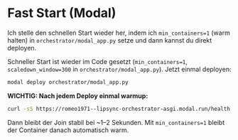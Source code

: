 # Fast Start (Modal)

Ich stelle den schnellen Start wieder her, indem ich `min_containers=1` (warm halten) in `orchestrator/modal_app.py` setze und dann kannst du direkt deployen.

Schneller Start ist wieder im Code gesetzt (`min_containers=1`, `scaledown_window=300` in `orchestrator/modal_app.py`). Jetzt einmal deployen:

```bash
modal deploy orchestrator/modal_app.py
```

**WICHTIG: Nach jedem Deploy einmal warmup:**
```bash
curl -sS https://romeo1971--lipsync-orchestrator-asgi.modal.run/health
```

Dann bleibt der Join stabil bei ~1–2 Sekunden. Mit `min_containers=1` bleibt der Container danach automatisch warm.

